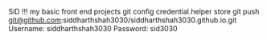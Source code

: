 SiD !!!
my basic front end projects
 git config credential.helper store
 git push git@github.com:siddharthshah3030/siddharthshah3030.github.io.git
Username: siddharthshah3030
Password: sid3030
